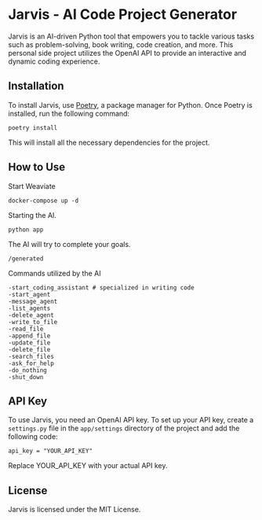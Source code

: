 # Jarvis - AI Code Project Generator

Jarvis is an AI-driven Python tool that empowers you to tackle various tasks such as problem-solving, book writing, code creation, and more. This personal side project utilizes the OpenAI API to provide an interactive and dynamic coding experience.

## Installation

To install Jarvis, use [Poetry](https://python-poetry.org/), a package manager for Python. Once Poetry is installed, run the following command:

```
poetry install
```

This will install all the necessary dependencies for the project.

## How to Use

Start Weaviate

```
docker-compose up -d
```

Starting the AI.

```
python app
```

The AI will try to complete your goals.

```
/generated
```

Commands utilized by the AI

```
-start_coding_assistant # specialized in writing code
-start_agent
-message_agent
-list_agents
-delete_agent
-write_to_file
-read_file
-append_file
-update_file
-delete_file
-search_files
-ask_for_help
-do_nothing
-shut_down
```

## API Key

To use Jarvis, you need an OpenAI API key. To set up your API key, create a `settings.py` file in the `app/settings` directory of the project and add the following code:

```
api_key = "YOUR_API_KEY"
```

Replace YOUR_API_KEY with your actual API key.

## License

Jarvis is licensed under the MIT License.
